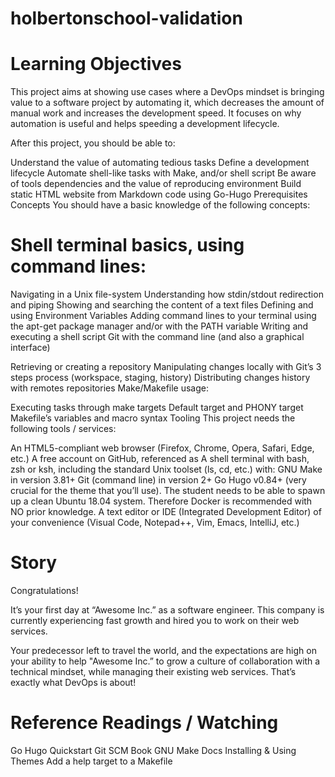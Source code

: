# holbertonschool-validation
#   Learning Objectives
This project aims at showing use cases where a DevOps mindset is bringing value to a software project by automating it, which decreases the amount of manual work and increases the development speed. It focuses on why automation is useful and helps speeding a development lifecycle.

After this project, you should be able to:

Understand the value of automating tedious tasks
Define a development lifecycle
Automate shell-like tasks with Make, and/or shell script
Be aware of tools dependencies and the value of reproducing environment
Build static HTML website from Markdown code using Go-Hugo
Prerequisites
Concepts
You should have a basic knowledge of the following concepts:

#   Shell terminal basics, using command lines:

Navigating in a Unix file-system
Understanding how stdin/stdout redirection and piping
Showing and searching the content of a text files
Defining and using Environment Variables
Adding command lines to your terminal using the apt-get package manager and/or with the PATH variable
Writing and executing a shell script
Git with the command line (and also a graphical interface)

Retrieving or creating a repository
Manipulating changes locally with Git’s 3 steps process (workspace, staging, history)
Distributing changes history with remotes repositories
Make/Makefile usage:

Executing tasks through make targets
Default target and PHONY target
Makefile’s variables and macro syntax
Tooling
This project needs the following tools / services:

An HTML5-compliant web browser (Firefox, Chrome, Opera, Safari, Edge, etc.)
A free account on GitHub, referenced as <GitHub Handle>
A shell terminal with bash, zsh or ksh, including the standard Unix toolset (ls, cd, etc.) with:
GNU Make in version 3.81+
Git (command line) in version 2+
Go Hugo v0.84+ (very crucial for the theme that you’ll use).
The student needs to be able to spawn up a clean Ubuntu 18.04 system. Therefore Docker is recommended with NO prior knowledge.
A text editor or IDE (Integrated Development Editor) of your convenience (Visual Code, Notepad++, Vim, Emacs, IntelliJ, etc.)
#   Story
Congratulations!

It’s your first day at “Awesome Inc.” as a software engineer. This company is currently experiencing fast growth and hired you to work on their web services.

Your predecessor left to travel the world, and the expectations are high on your ability to help "Awesome Inc.” to grow a culture of collaboration with a technical mindset, while managing their existing web services. That’s exactly what DevOps is about!

#   Reference Readings / Watching
Go Hugo Quickstart
Git SCM Book
GNU Make Docs
Installing & Using Themes
Add a help target to a Makefile
